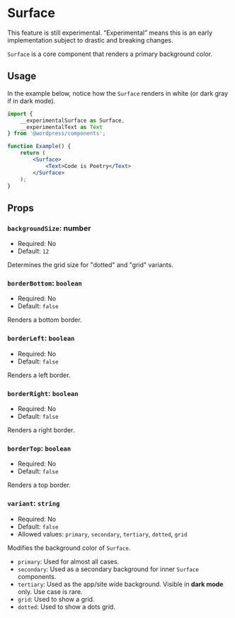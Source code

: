 # Surface

<div class="callout callout-alert">
This feature is still experimental. “Experimental” means this is an early implementation subject to drastic and breaking changes.
</div>

`Surface` is a core component that renders a primary background color.

## Usage

In the example below, notice how the `Surface` renders in white (or dark gray if in dark mode).

```jsx
import {
	__experimentalSurface as Surface,
	__experimentalText as Text
} from '@wordpress/components';

function Example() {
	return (
		<Surface>
			<Text>Code is Poetry</Text>
		</Surface>
	);
}
```

## Props

### `backgroundSize`: number

- Required: No
- Default: `12`

Determines the grid size for "dotted" and "grid" variants.

### `borderBottom`: `boolean`

- Required: No
- Default: `false`

Renders a bottom border.

### `borderLeft`: `boolean`

- Required: No
- Default: `false`

Renders a left border.

### `borderRight`: `boolean`

- Required: No
- Default: `false`

Renders a right border.

### `borderTop`: `boolean`

- Required: No
- Default: `false`

Renders a top border.

### `variant`: `string`

- Required: No
- Default: `false`
- Allowed values: `primary`, `secondary`, `tertiary`, `dotted`, `grid`

Modifies the background color of `Surface`.

-   `primary`: Used for almost all cases.
-   `secondary`: Used as a secondary background for inner `Surface` components.
-   `tertiary`: Used as the app/site wide background. Visible in **dark mode** only. Use case is rare.
-   `grid`: Used to show a grid.
-   `dotted`: Used to show a dots grid.
